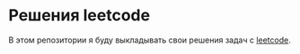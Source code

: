 # Решения leetcode

В этом репозитории я буду выкладывать свои решения задач с [leetcode](https://leetcode.com/).
